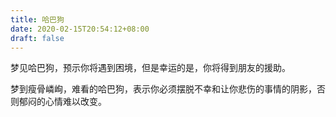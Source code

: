 ```yaml
---
title: 哈巴狗
date: 2020-02-15T20:54:12+08:00
draft: false
---
```


梦见哈巴狗，预示你将遇到困境，但是幸运的是，你将得到朋友的援助。

梦到瘦骨嶙峋，难看的哈巴狗，表示你必须摆脱不幸和让你悲伤的事情的阴影，否则郁闷的心情难以改变。

